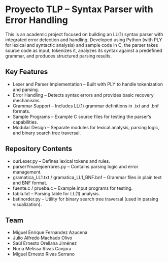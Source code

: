 # Proyecto TLP – Syntax Parser with Error Handling

This is an academic project focused on building an LL(1) syntax parser with integrated error detection and handling.
Developed using Python (with PLY for lexical and syntactic analysis) and sample code in C, the parser takes source code as input, tokenizes it, analyzes its syntax against a predefined grammar, and produces structured parsing results.

## Key Features
- Lexer and Parser Implementation – Built with PLY to handle tokenization and parsing.
- Error Handling – Detects syntax errors and provides basic recovery mechanisms.
- Grammar Support – Includes LL(1) grammar definitions in .txt and .bnf formats.
- Sample Programs – Example C source files for testing the parser’s capabilities.
- Modular Design – Separate modules for lexical analysis, parsing logic, and binary search tree traversal.

## Repository Contents

- ourLexer.py – Defines lexical tokens and rules.
- parserYmanejoerrores.py – Contains parsing logic and error management.
- gramatica_LL1.txt / gramatica_LL1_BNF.bnf – Grammar files in plain text and BNF format.
- fuente.c / prueba.c – Example input programs for testing.
- tabla.txt – Parsing table for LL(1) analysis.
- bstInorder.py – Utility for binary search tree traversal (used in parsing visualization).

## Team
- Miguel Enrique Fernandez Azucena
- Julio Alfredo Machado Olivo
- Saúl Ernesto Orellana Jiménez
- Nuria Melissa Rivas Canjura
- Miguel Ernesto Rivas Serrano
